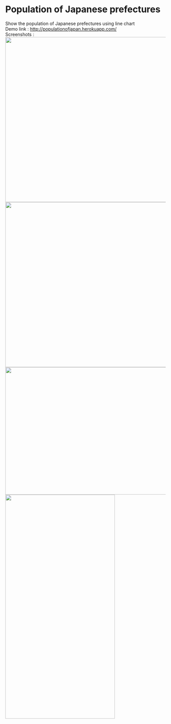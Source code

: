 # Population of Japanese prefectures
Show the population of Japanese prefectures using line chart <br/>
Demo link : http://populationofjapan.herokuapp.com/ <br/>
Screenshots : <br/>
<img src="https://user-images.githubusercontent.com/61822203/152695277-014848a7-9d3c-4f71-ba99-7a77e42affdf.png" width="922" height="518">
<img src="https://user-images.githubusercontent.com/61822203/152693484-007ed9f1-dc19-402f-8457-8a4b2af89391.png" width="922" height="518">
<img src="https://user-images.githubusercontent.com/61822203/152693695-f9a62303-90fe-4b8c-8e84-1d48ae354fd3.png" width="708" height="400">
<img src="https://user-images.githubusercontent.com/61822203/152693814-5bc42ab0-f4ca-4f78-8dd3-67bf933751f3.png" width="344" height="703">
